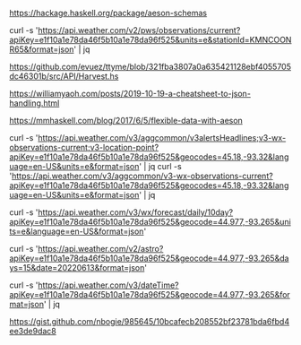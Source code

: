https://hackage.haskell.org/package/aeson-schemas

curl -s 'https://api.weather.com/v2/pws/observations/current?apiKey=e1f10a1e78da46f5b10a1e78da96f525&units=e&stationId=KMNCOONR65&format=json' | jq


https://github.com/evuez/ttyme/blob/321fba3807a0a635421128ebf4055705dc46301b/src/API/Harvest.hs


https://williamyaoh.com/posts/2019-10-19-a-cheatsheet-to-json-handling.html

https://mmhaskell.com/blog/2017/6/5/flexible-data-with-aeson

curl -s 'https://api.weather.com/v3/aggcommon/v3alertsHeadlines;v3-wx-observations-current;v3-location-point?apiKey=e1f10a1e78da46f5b10a1e78da96f525&geocodes=45.18,-93.32&language=en-US&units=e&format=json' | jq
curl -s 'https://api.weather.com/v3/aggcommon/v3-wx-observations-current?apiKey=e1f10a1e78da46f5b10a1e78da96f525&geocodes=45.18,-93.32&language=en-US&units=e&format=json' | jq

curl -s 'https://api.weather.com/v3/wx/forecast/daily/10day?apiKey=e1f10a1e78da46f5b10a1e78da96f525&geocode=44.977,-93.265&units=e&language=en-US&format=json'

curl -s 'https://api.weather.com/v2/astro?apiKey=e1f10a1e78da46f5b10a1e78da96f525&geocode=44.977,-93.265&days=15&date=20220613&format=json'

curl -s 'https://api.weather.com/v3/dateTime?apiKey=e1f10a1e78da46f5b10a1e78da96f525&geocode=44.977,-93.265&format=json' | jq


https://gist.github.com/nbogie/985645/10bcafecb208552bf23781bda6fbd4ee3de9dac8
